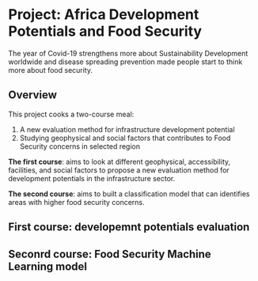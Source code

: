 # Project: Africa Development Potentials and Food Security
The year of Covid-19 strengthens more about Sustainability Development worldwide and disease spreading prevention made people start to think more about food security. 

## Overview
This project cooks a two-course meal:

1. A new evaluation method for infrastructure development potential
2. Studying geophysical and social factors that contributes to Food Security concerns in selected region


**The first course**: aims to look at different geophysical, accessibility, facilities, and social factors to propose a new evaluation method for development potentials in the infrastructure sector. 

**The second course**: aims to built a classification model that can identifies areas with higher food security concerns. 

## First course: developemnt potentials evaluation

## Seconrd course: Food Security Machine Learning model

